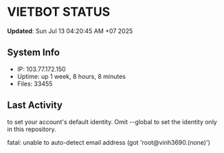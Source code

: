 # VIETBOT STATUS
**Updated**: Sun Jul 13 04:20:45 AM +07 2025

## System Info
- IP: 103.77.172.150
- Uptime: up 1 week, 8 hours, 8 minutes
- Files: 33455

## Last Activity

to set your account's default identity.
Omit --global to set the identity only in this repository.

fatal: unable to auto-detect email address (got 'root@vinh3690.(none)')
